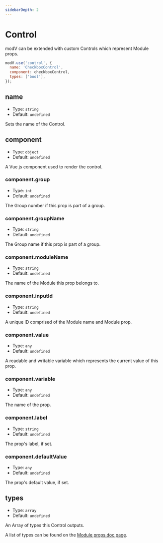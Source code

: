 ```yaml
---
sidebarDepth: 2
---
```


# Control

modV can be extended with custom Controls which represent Module props.

```JavaScript
modV.use('control', {
  name: 'CheckboxControl',
  component: checkboxControl,
  types: ['bool'],
});
```

## name

* Type: `string`
* Default: `undefined`

Sets the name of the Control.

## component

* Type: `object`
* Default: `undefined`

A Vue.js component used to render the control.

### component.group

* Type: `int`
* Default: `undefined`

The Group number if this prop is part of a group.

### component.groupName

* Type: `string`
* Default: `undefined`

The Group name if this prop is part of a group.

### component.moduleName

* Type: `string`
* Default: `undefined`

The name of the Module this prop belongs to.

### component.inputId

* Type: `string`
* Default: `undefined`

A unique ID comprised of the Module name and Module prop.

### component.value

* Type: `any`
* Default: `undefined`

A readable and writable variable which represents the current value of this prop.

### component.variable

* Type: `any`
* Default: `undefined`

The name of the prop.

### component.label

* Type: `string`
* Default: `undefined`

The prop's label, if set.

### component.defaultValue

* Type: `any`
* Default: `undefined`

The prop's default value, if set.

## types

* Type: `array`
* Default: `undefined`

An Array of types this Control outputs.

A list of types can be found on the [Module props doc page](/api/module.html#props-varname-type).
